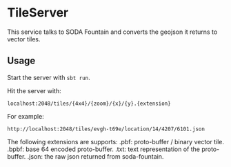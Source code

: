 # TileServer #
This service talks to SODA Fountain and converts the geojson it
returns to vector tiles.

## Usage ##
Start the server with ```sbt run```.

Hit the server with:

```
localhost:2048/tiles/{4x4}/{zoom}/{x}/{y}.{extension}
```

For example:

```
http://localhost:2048/tiles/evgh-t69e/location/14/4207/6101.json
```

The following extensions are supports:
.pbf:  proto-buffer / binary vector tile.
.bpbf: base 64 encoded proto-buffer.
.txt:  text representation of the proto-buffer.
.json: the raw json returned from soda-fountain.
